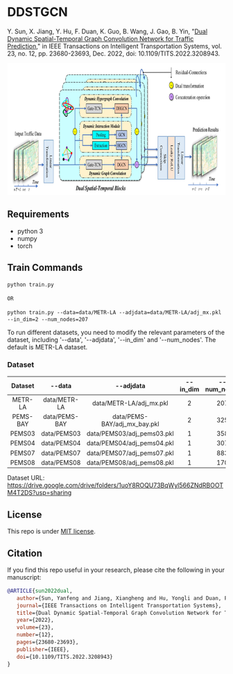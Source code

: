 # DDSTGCN

Y. Sun, X. Jiang, Y. Hu, F. Duan, K. Guo, B. Wang, J. Gao, B. Yin, "[Dual Dynamic Spatial-Temporal Graph Convolution Network for Traffic Prediction](https://ieeexplore.ieee.org/document/9912360)," in IEEE Transactions on Intelligent Transportation Systems, vol. 23, no. 12, pp. 23680-23693, Dec. 2022, doi: 10.1109/TITS.2022.3208943.

<p align="center">
  <img width="826" height="303" src=./fig/picture.jpg>
</p>


## Requirements

- python 3
- numpy
- torch

## Train Commands

```
python train.py

OR

python train.py --data=data/METR-LA --adjdata=data/METR-LA/adj_mx.pkl --in_dim=2 --num_nodes=207
```

To run different datasets, you need to modify the relevant parameters of the dataset, including '--data', '--adjdata', '--in_dim' and '--num_nodes'. The default is METR-LA dataset.


### Dataset

|  Dataset |     --data    |           --adjdata          | --in_dim | --num_nodes |
|:--------:|:-------------:|:----------------------------:|:--------:|:-----------:|
|  METR-LA |  data/METR-LA |    data/METR-LA/adj_mx.pkl   |     2    |     207     |
| PEMS-BAY | data/PEMS-BAY | data/PEMS-BAY/adj_mx_bay.pkl |     2    |     325     |
|  PEMS03  |  data/PEMS03  |  data/PEMS03/adj_pems03.pkl  |     1    |     358     |
|  PEMS04  |  data/PEMS04  |  data/PEMS04/adj_pems04.pkl  |     1    |     307     |
|  PEMS07  |  data/PEMS07  |  data/PEMS07/adj_pems07.pkl  |     1    |     883     |
|  PEMS08  |  data/PEMS08  |  data/PEMS08/adj_pems08.pkl  |     1    |     170     |

Dataset URL: https://drive.google.com/drive/folders/1uoY8ROQU73BqWyl566ZNdRBOOTM4T2DS?usp=sharing


## License
This repo is under [MIT license](LICENSE).



## Citation
If you find this repo useful in your research, please cite the following in your manuscript:

```bibtex
@ARTICLE{sun2022dual,
   author={Sun, Yanfeng and Jiang, Xiangheng and Hu, Yongli and Duan, Fuqing and Guo, Kan and Wang, Boyue and Gao, Junbin and Yin, Baocai},
   journal={IEEE Transactions on Intelligent Transportation Systems},
   title={Dual Dynamic Spatial-Temporal Graph Convolution Network for Traffic Prediction},
   year={2022},
   volume={23},
   number={12},
   pages={23680-23693},
   publisher={IEEE},
   doi={10.1109/TITS.2022.3208943}
}
```
